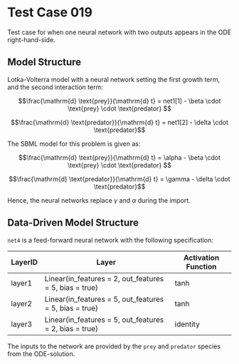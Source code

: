# Test Case 019

Test case for when one neural network with two outputs appears in the ODE right-hand-side.

## Model Structure

Lotka-Volterra model with a neural network setting the first growth term, and the second interaction term:

$$\frac{\mathrm{d} \text{prey}}{\mathrm{d} t} = net1[1] - \beta \cdot \text{prey} \cdot \text{predator} $$

$$\frac{\mathrm{d} \text{predator}}{\mathrm{d} t} = net1[2] - \delta \cdot \text{predator}$$

The SBML model for this problem is given as:

$$\frac{\mathrm{d} \text{prey}}{\mathrm{d} t} = \alpha - \beta \cdot \text{prey} \cdot \text{predator} $$

$$\frac{\mathrm{d} \text{predator}}{\mathrm{d} t} = \gamma - \delta \cdot \text{predator}$$

Hence, the neural networks replace $\gamma$ and $\alpha$ during the import.

## Data-Driven Model Structure

`net4` is a feed-forward neural network with the following specification:

| LayerID | Layer                                                  | Activation Function |
|---------|--------------------------------------------------------|---------------------|
| layer1  | Linear(in_features = 2, out_features = 5, bias = true) | tanh                |
| layer2  | Linear(in_features = 5, out_features = 5, bias = true) | tanh                |
| layer3  | Linear(in_features = 5, out_features = 2, bias = true) | identity            |

The inputs to the network are provided by the `prey` and `predator` species from the ODE-solution.
